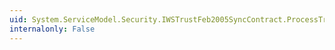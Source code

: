```yaml
---
uid: System.ServiceModel.Security.IWSTrustFeb2005SyncContract.ProcessTrustFeb2005IssueResponse(System.ServiceModel.Channels.Message)
internalonly: False
---
```

